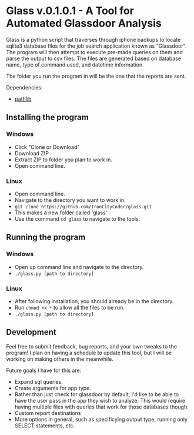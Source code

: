 # Glass v.0.1.0.1 - A Tool for Automated Glassdoor Analysis

Glass is a python script that traverses through iphone backups to locate sqlite3 database files for the job search application known as "Glassdoor". The program will then attempt to execute pre-made queries on them and parse the output to csv files. The files are generated based on database name, type of command used, and datetime information.

The folder you run the program in will be the one that the reports are sent.

Dependencies:

- [pathlib](https://docs.python.org/3.7/library/pathlib.html)

## Installing the program

### Windows

- Click "Clone or Download"
- Download ZIP
- Extract ZIP to folder you plan to work in. 
- Open command line.

### Linux

- Open command line.
- Navigate to the directory you want to work in.
- `git clone https://github.com/IronCityCoder/glass.git`
- This makes a new folder called 'glass'
- Use the command `cd glass` to navigate to the tools.

## Running the program

### Windows

- Open up command line and navigate to the directory. 
- `./glass.py [path to directory]`

### Linux

- After following installation, you should already be in the directory.
- Run `chmod +x *` to allow all the files to be run.
- `./glass.py [path to directory]`


## Development

Feel free to submit feedback, bug reports, and your own tweaks to the program! I plan on having a schedule to update this tool, but I will be working on making others in the meanwhile. 

Future goals I have for this are:

- Expand sql queries.
- Create arguments for app type.
 - Rather than just check for glassdoor by default, I'd like to be able to have the user pass in the app they wish to analyze. This would require having multiple files with queries that work for those databases though. 
  - Custom report destinations
 - More options in general, such as specificying output type, running only SELECT statements, etc.
